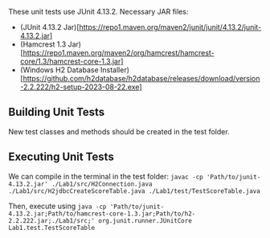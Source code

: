 These unit tests use JUnit 4.13.2. Necessary JAR files:
- (JUnit 4.13.2 Jar)[https://repo1.maven.org/maven2/junit/junit/4.13.2/junit-4.13.2.jar]
- (Hamcrest 1.3 Jar)[https://repo1.maven.org/maven2/org/hamcrest/hamcrest-core/1.3/hamcrest-core-1.3.jar]
- (Windows H2 Database Installer)[https://github.com/h2database/h2database/releases/download/version-2.2.222/h2-setup-2023-08-22.exe]

## Building Unit Tests

New test classes and methods should be created in the test folder.

## Executing Unit Tests

We can compile in the terminal in the test folder: `javac -cp 'Path/to/junit-4.13.2.jar' ./Lab1/src/H2Connection.java ./Lab1/src/H2jdbcCreateScoreTable.java ./Lab1/test/TestScoreTable.java`

Then, execute using `java -cp 'Path/to/junit-4.13.2.jar;Path/to/hamcrest-core-1.3.jar;Path/to/h2-2.2.222.jar;./Lab1/src;' org.junit.runner.JUnitCore Lab1.test.TestScoreTable`